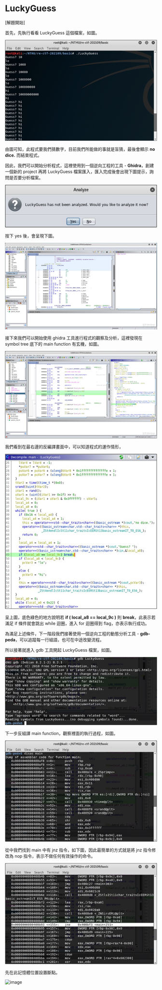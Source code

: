 # LuckyGuess

[解題開始]

首先，先執行看看 LuckyGuess 這個檔案，如圖。

![image](https://github.com/PenguinBear-cyber/The-Attack-and-Defense-of-Computer/blob/main/Practice/LAB2/image/LuckyGuess_run.jpg)

由圖可知，此程式要我們猜數字，目前我們所能做的事就是盲猜，最後會顯示 **no dice.** 而結束程式。

因此，我們可以開始分析程式，這裡使用到一個逆向工程的工具 - **Ghidra**，創建一個新的 project 再將 LuckyGuess 檔案匯入，匯入完成後會出現下圖提示，詢問是否要分析檔案。

![image](https://github.com/PenguinBear-cyber/The-Attack-and-Defense-of-Computer/blob/main/Practice/LAB2/image/LuckyGuess_analyze.jpg)

按下 yes 後，會呈現下圖。

![image](https://github.com/PenguinBear-cyber/The-Attack-and-Defense-of-Computer/blob/main/Practice/LAB2/image/LuckyGuess_show.jpg)

接下來我們可以開始使用 ghidra 工具進行程式的觀察及分析，這裡發現在 symbol tree 底下的 main function 有玄機，如圖。

![image](https://github.com/PenguinBear-cyber/The-Attack-and-Defense-of-Computer/blob/main/Practice/LAB2/image/LuckyGuess_main.jpg)

我們看到在最右邊的反編譯畫面中，可以知道程式的運作情形，

![image](https://github.com/PenguinBear-cyber/The-Attack-and-Defense-of-Computer/blob/main/Practice/LAB2/image/LuckyGuess_maincode.jpg)

呈上圖，底色綠色的地方說明若 **if ( local_a8 == local_9c )** 則 **break**，此表示若滿足 if 條件就會跳出 while 迴圈，進入 for 迴圈得到 flag，亦表示執行成功。

為滿足上述條件，下一階段我們接著使用一個逆向工程的動態分析工具 - **gdb-peda**，可以追蹤每⼀行組語，也可在中途改變流程。

所以接著就進入 gdb 工具開起 LuckyGuess 檔案，如圖。

![image](https://github.com/PenguinBear-cyber/The-Attack-and-Defense-of-Computer/blob/main/Practice/LAB2/image/LuckyGuess_gdb.jpg)

 下一步反組譯 main function，觀察裡面的執行過程，如圖。
 
 ![image](https://github.com/PenguinBear-cyber/The-Attack-and-Defense-of-Computer/blob/main/Practice/LAB2/image/LuckyGuess_disas.jpg)
 
 從中我們找到 main 中有 jnz 指令，如下圖，因此最簡單的方式就是將 jnz 指令修改為 nop 指令，表示不做任何有效操作的命令。
 
 ![image](https://github.com/PenguinBear-cyber/The-Attack-and-Defense-of-Computer/blob/main/Practice/LAB2/image/LuckyGuess_jnz.jpg)

先在此記憶體位置設置斷點。

![image]()

